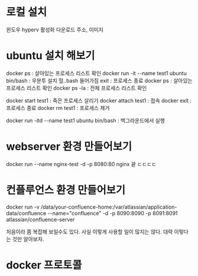 # 로컬 설치
윈도우 hyperv 활성화
다운로드 주소, 이미지

# ubuntu 설치 해보기
docker ps : 살아있는 프로세스 리스트 확인
docker run -it --name test1 ubuntu bin/bash : 우분투 설치
헐..bash 들어가짐
exit : 프로세스 종료
docker ps : 살아있는 프로세스 리스트 확인
docker ps -la : 전체 프로세스 리스트 확인

docker start test1 : 죽은 프로세스 살리기
docker attach test1 : 접속
docker exit : 프로세스 종료
docker rm test1 : 프로세스 제거

docker run -itd --name test1 ubuntu bin/bash : 백그라운드에서 실행

# webserver 환경 만들어보기

docker run --name nginx-test -d -p 8080:80 nginx
끝 ㄷㄷㄷㄷ

# 컨플루언스 환경 만들어보기

docker run -v /data/your-confluence-home:/var/atlassian/application-data/confluence --name="confluence" -d -p 8090:8090 -p 8091:8091 atlassian/confluence-server

처음이라 쫌 복잡해 보일수도 있다.
사실 이렇게 사용할 일이 많지는 않다. 대략 이렇다는 것만 알아보자.

# docker 프로토콜
